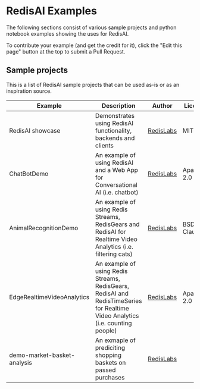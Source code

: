 # RedisAI Examples
The following sections consist of various sample projects and python notebook examples showing the uses for RedisAI.

To contribute your example (and get the credit for it), click the "Edit this page" button at the top to submit a Pull Request.

## Sample projects
This is a list of RedisAI sample projects that can be used as-is or as an inspiration source.

| Example | Description | Author | License | URL |
| --- | --- | --- | --- | --- |
| RedisAI showcase | Demonstrates using RedisAI functionality, backends and clients | [RedisLabs](https://redislabs.com/) | MIT | [git](https://github.com/RedisAI/redisai-examples) |
| ChatBotDemo | An example of using RedisAI and a Web App for Conversational AI (i.e. chatbot) | [RedisLabs](https://redislabs.com/) | Apache-2.0 | [git](https://github.com/RedisAI/ChatBotDemo) |
| AnimalRecognitionDemo | An example of using Redis Streams, RedisGears and RedisAI for Realtime Video Analytics (i.e. filtering cats) | [RedisLabs](https://redislabs.com/) | BSD-3-Clause | [git](https://github.com/RedisGears/AnimalRecognitionDemo) |
| EdgeRealtimeVideoAnalytics | An example of using Redis Streams, RedisGears, RedisAI and RedisTimeSeries for Realtime Video Analytics (i.e. counting people) | [RedisLabs](https://redislabs.com/) | Apache-2.0 | [git](https://github.com/RedisGears/EdgeRealtimeVideoAnalytics) |
| demo-market-basket-analysis | An exmaple of prediciting shopping baskets on passed purchases | [RedisLabs](https://redislabs.com/) |  | [git](https://github.com/RedisLabs-Field-Engineering/demo-market-basket-analysis) |
